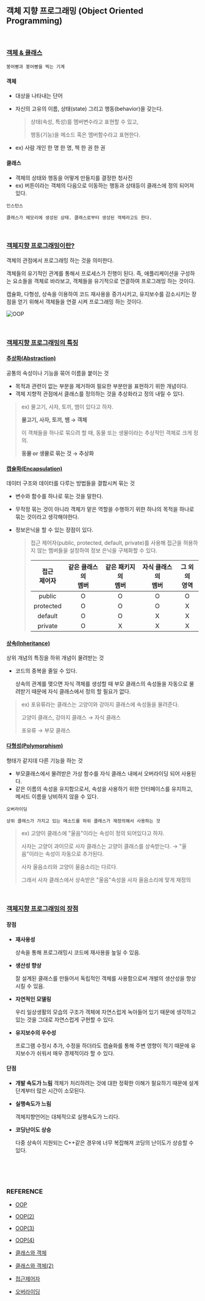 ## 객체 지향 프로그래밍 (Object Oriented Programming)

<br/>

### <u>객체 & 클래스</u>

`붕어빵과 붕어빵을 찍는 기계`

#### 객체

* 대상을 나타내는 단어

* 자신의 고유의 이름, 상태(state) 그리고 행동(behavior)을 갖는다.

  > 상태(속성, 특성)를  멤버변수라고 표현할 수 있고,
  >
  > 행동(기능)을 메소드 혹은 멤버함수라고 표현한다.

* ex) 사람 개인 한 명 한 명, 책 한 권 한 권

#### 클래스

* 객체의 상태와 행동을 어떻게 만들지를 결정한 청사진
* ex) 버튼이라는 객체의 다음으로 이동하는 행동과  상태등이 클래스에 정의 되어져있다.

~~~
인스턴스

클래스가 메모리에 생성된 상태. 클래스로부터 생성된 객체라고도 한다.
~~~

<br/>

### <u>객체지향 프로그래밍이란?</u>

객체의 관점에서 프로그래밍 하는 것을 의미한다.

객체들의 유기적인 관계를 통해서 프로세스가 진행이 된다. 즉, 애플리케이션을 구성하는 요소들을 객체로 바라보고, 객체들을 유기적으로 연결하여 프로그래밍 하는 것이다.

캡슐화, 다형성, 상속을 이용하여 코드 재사용을 증가시키고, 유지보수를 감소시키는 장점을 얻기 위해서 객체들을 연결 시켜 프로그래밍 하는 것이다.

![OOP](https://user-images.githubusercontent.com/61674527/104850421-512be480-5932-11eb-8c75-bf2a9791cd2e.jpg)



<br/>

### <u>객체지향 프로그래밍의 특징</u> 

#### <u>추상화(Abstraction)</u>

공통의 속성이나 기능을 묶어 이름을 붙이는 것

* 목적과 관련이 없는 부분을 제거하여 필요한 부분만을 표현하기 위한 개념이다.
* 객체 지향적 관점에서 클래스를 정의하는 것을 추상화라고 정의 내릴 수 있다.

> ex) 물고기, 사자, 토끼, 뱀이 있다고 하자.
>
> **물고기, 사자, 토끼, 뱀 → 객체**
>
> 이 객체들을 하나로 묶으려 할 때, 동물 또는 생물이라는 추상적인 객체로 크게 정의.
>
> **동물 or 생물로 묶는 것 → 추상화** 

#### <u>캡슐화(Encapsulation)</u>

데이터 구조와 데이터를 다루는 방법들을 결합시켜 묶는 것

* 변수와 함수를 하나로 묶는 것을 말한다.

* 무작정 묶는 것이 아니라 객체가 맡은 역할을 수행하기 위한 하나의 목적을 하나로 묶는 것이라고 생각해야한다.

* 정보은닉을 할 수 있는 장점이 있다.

  > 접근 제어자(public, protected, default, private)를 사용해 접근을 허용하지 않는 멤버들을 설정하여 정보 은닉을 구체화할 수 있다.
  >
  > | 접근 <br />제어자 | 같은 클래스의<br /> 멤버 | 같은 패키지의<br /> 멤버 | 자식 클래스의<br /> 멤버 | 그 외의 <br />영역 |
  > | :---------------: | :----------------------: | :----------------------: | :----------------------: | :----------------: |
  > |      public       |            O             |            O             |            O             |         O          |
  > |     protected     |            O             |            O             |            O             |         X          |
  > |      default      |            O             |            O             |            X             |         X          |
  > |      private      |            O             |            X             |            X             |         X          |

#### <u>상속(Inheritance)</u>

상위 개념의 특징을 하위 개념이 물려받는 것

* 코드의 중복을 줄일 수 있다.

  상속의 관계를 맺으면 자식 객체를 생성할 때 부모 클래스의 속성들을 자동으로 물려받기 때문에 자식 클래스에서 정의 할 필요가 없다.

> ex) 포유류라는 클래스는 고양이와 강아지 클래스에 속성들을 물려준다.
>
> 고양이 클래스, 강아지 클래스 → 자식 클래스
>
> 포유류 → 부모 클래스

#### <u>다형성(Polymorphism)</u>

형태가 같지데 다른 기능을 하는 것

* 부모클래스에서 물려받은 가상 함수를 자식 클래스 내에서 오버라이딩 되어 사용된다.
* 같은 이름의 속성을 유지함으로서, 속성을 사용하기 위한 인터페이스를 유지하고, 메서드 이름을 낭비하지 않을 수 있다.

~~~
오버라이딩

상위 클래스가 가지고 있는 메소드를 하위 클래스가 재정의해서 사용하는 것
~~~

> ex) 고양이 클래스에 "울음"이라는 속성이 정의 되어있다고 하자.
>
> 사자는 고양이 과이므로 사자 클래스는 고양이 클래스를 상속받는다. 
> → "울음"이라는 속성이 자동으로 추가된다.
>
> 사자 울음소리와 고양이 울음소리는 다르다. 
>
> 그래서 사자 클래스에서 상속받은 "울음"속성을 사자 울음소리에 맞게 재정의 

<br/>

### <u>객체지향 프로그래밍의 장점</u>

#### 장점

* **재사용성**

  상속을 통해 프로그래밍시 코드에 재사용을 높일 수 있음.

* **생산성 향상**

  잘 설계된 클래스를 만들어서 독립적인 객체를 사용함으로써 개발의 생산성을 향상시킬 수 있음.

* **자연적인 모델링**

  우리 일상생활의 모습의 구조가 객체에 자연스럽게 녹아들어 있기 때문에 생각하고 있는 것을 그대로 자연스럽게 구현할 수 있다.

* **유지보수의 우수성**

  프로그램 수정시 추가, 수정을 하더라도 캡슐화를 통해 주변 영향이 적기 때문에 유지보수가 쉬워서 매우 경제적이라 할 수 있다.

#### 단점

* **개발 속도가 느림**
  객체가 처리하려는 것에 대한 정확한 이해가 필요하기 때문에 설계단계부터 많은 시간이 소모된다.

* **실행속도가 느림**

  객체지향언어는 대체적으로 실행속도가 느리다.

* **코딩난이도 상승**

  다중 상속이 지원되는 C++같은 경우에 너무 복잡해져 코딩의 난이도가 상승할 수 있다.

<br/>

<br/>

<br/>

### REFERENCE

* [OOP](https://victorydntmd.tistory.com/117)

* [OOP(2)](https://vandbt.tistory.com/10)

* [OOP(3)](https://88240.tistory.com/228)

* [OOP(4)](https://radait.tistory.com/4)

* [클래스와 객체](https://velog.io/@shchoice/java-oop-2) 

* [클래스와 객체(2)](https://gmlwjd9405.github.io/2018/09/17/class-object-instance.html)

* [접근제어자](http://www.tcpschool.com/java/java_modifier_accessModifier)

* [오버라이딩](https://hyeonstorage.tistory.com/185)

  

